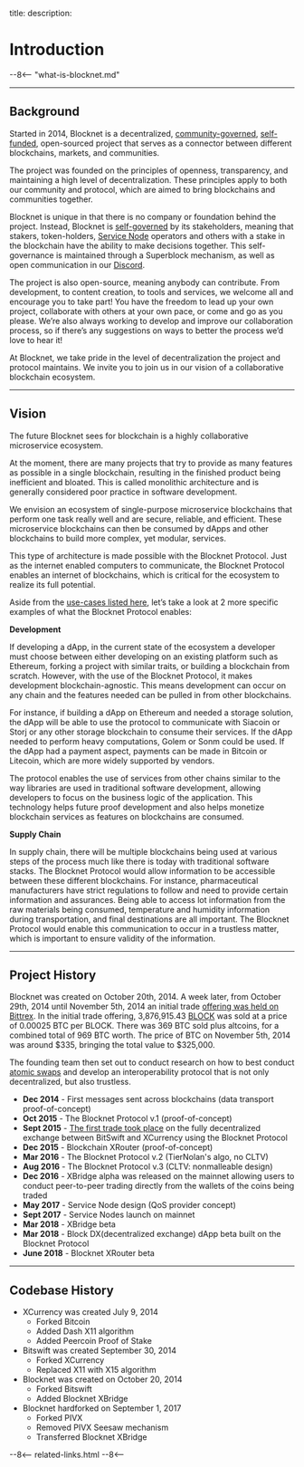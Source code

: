 title: 
description:

# Introduction
--8<-- "what-is-blocknet.md"

---

## Background
Started in 2014, Blocknet is a decentralized, [community-governed](/governance/introduction), [self-funded](/governance/introduction#superblock), open-sourced project that serves as a connector between different blockchains, markets, and communities. 

The project was founded on the principles of openness, transparency, and maintaining a high level of decentralization. These principles apply to both our community and protocol, which are aimed to bring blockchains and communities together.

Blocknet is unique in that there is no company or foundation behind the project. Instead, Blocknet is [self-governed](/governance/introduction) by its stakeholders, meaning that stakers, token-holders, [Service Node](/service-nodes/introduction) operators and others with a stake in the blockchain have the ability to make decisions together. This self-governance is maintained through a Superblock mechanism, as well as open communication in our [Discord](https://discord.gg/2e6s7H8). 

The project is also open-source, meaning anybody can contribute. From development, to content creation, to tools and services, we welcome all and encourage you to take part! You have the freedom to lead up your own project, collaborate with others at your own pace, or come and go as you please. We’re also always working to develop and improve our collaboration process, so if there’s any suggestions on ways to better the process we’d love to hear it!

At Blocknet, we take pride in the level of decentralization the project and protocol maintains. We invite you to join us in our vision of a collaborative blockchain ecosystem.

<!-- ---

## Purpose 
- connect blockchains to basically create an internet of blockchains
- future-proof development
- remove overhead like an isp does

-->

---

## Vision
The future Blocknet sees for blockchain is a highly collaborative microservice ecosystem.

At the moment, there are many projects that try to provide as many features as possible in a single blockchain, resulting in the finished product being inefficient and bloated. This is called monolithic architecture and is generally considered poor practice in software development. 

We envision an ecosystem of single-purpose microservice blockchains that perform one task really well and are secure, reliable, and efficient. These microservice blockchains can then be consumed by dApps and other blockchains to build more complex, yet modular, services.

This type of architecture is made possible with the Blocknet Protocol. Just as the internet enabled computers to communicate, the Blocknet Protocol enables an internet of blockchains, which is critical for the ecosystem to realize its full potential.

Aside from the [use-cases listed here](/project/blocknet-whitepaper.pdf#page=37), let’s take a look at 2 more specific examples of what the Blocknet Protocol enables:

**Development**

If developing a dApp, in the current state of the ecosystem a developer must choose between either developing on an existing platform such as Ethereum, forking a project with similar traits, or building a blockchain from scratch. However, with the use of the Blocknet Protocol, it makes development blockchain-agnostic. This means development can occur on any chain and the features needed can be pulled in from other blockchains. 

For instance, if building a dApp on Ethereum and needed a storage solution, the dApp will be able to use the protocol to communicate with Siacoin or Storj or any other storage blockchain to consume their services. If the dApp needed to perform heavy computations, Golem or Sonm could be used. If the dApp had a payment aspect, payments can be made in Bitcoin or Litecoin, which are more widely supported by vendors.

The protocol enables the use of services from other chains similar to the way libraries are used in traditional software development, allowing developers to focus on the business logic of the application. This technology helps future proof development and also helps monetize blockchain services as features on blockchains are consumed.

**Supply Chain**

In supply chain, there will be multiple blockchains being used at various steps of the process much like there is today with traditional software stacks. The Blocknet Protocol would allow information to be accessible between these different blockchains. For instance, pharmaceutical manufacturers have strict regulations to follow and need to provide certain information and assurances. Being able to access lot information from the raw materials being consumed, temperature and humidity information during transportation, and final destinations are all important. The Blocknet Protocol would enable this communication to occur in a trustless matter, which is important to ensure validity of the information.

---

## Project History
Blocknet was created on October 20th, 2014. A week later, from October 29th, 2014 until November 5th, 2014 an initial trade [offering was held on Bittrex](http://digitalmoneytimes.com/blocknet-ito-token-sale-is-a-success-sale-numbers-revealed/). In the initial trade offering, 3,876,915.43 [BLOCK](/blockchain/introduction) was sold at a price of 0.00025 BTC per BLOCK. There was 369 BTC sold plus altcoins, for a combined total of 969 BTC worth. The price of BTC on November 5th, 2014 was around $335, bringing the total value to $325,000.

The founding team then set out to conduct research on how to best conduct [atomic swaps](https://en.bitcoin.it/wiki/Atomic_swap) and develop an interoperability protocol that is not only decentralized, but also trustless. 

* __Dec 2014__ - First messages sent across blockchains (data transport proof-of-concept)
* __Oct 2015__ - The Blocknet Protocol v.1 (proof-of-concept)
* __Sept 2015__ - [The first trade took place](https://twitter.com/The_Blocknet/status/643427142328549376) on the fully decentralized exchange between BitSwift and XCurrency using the Blocknet Protocol
* __Dec 2015__ - Blockchain XRouter (proof-of-concept)
* __Mar 2016__ - The Blocknet Protocol v.2 (TierNolan's algo, no CLTV)
* __Aug 2016__ - The Blocknet Protocol v.3 (CLTV: nonmalleable design)
* __Dec 2016__ - XBridge alpha was released on the mainnet allowing users to conduct peer-to-peer trading directly from the wallets of the coins being traded
* __May 2017__ - Service Node design (QoS provider concept)
* __Sept 2017__ - Service Nodes launch on mainnet
* __Mar 2018__ - XBridge beta
* __Mar 2018__ - Block DX(decentralized exchange) dApp beta built on the Blocknet Protocol
* __June 2018__ - Blocknet XRouter beta

---

## Codebase History

* XCurrency was created July 9, 2014 
	* Forked Bitcoin
	* Added Dash X11 algorithm
	* Added Peercoin Proof of Stake
* Bitswift was created September 30, 2014
	* Forked XCurrency
	* Replaced X11 with X15 algorithm
* Blocknet was created on October 20, 2014
	* Forked Bitswift
	* Added Blocknet XBridge
* Blocknet hardforked on September 1, 2017
	* Forked PIVX
	* Removed PIVX Seesaw mechanism
	* Transferred Blocknet XBridge














<!-- 
======= Start: Related Links Section =======
- This is the related links section at the bottom of each page.
- It lists the links in the relatedLinks array variable below.
	Example: relatedLinks = [{"name":"Blocknet Website","link":"https://blocknet.co"},{"name":"API Docs","link":"https://api.blocknet.co"}];
- If the array is empty, ie. relatedLinks = [], then the related links section will not be displayed.
related-links.html
- The template and logic for the related links section can be found in docs/snippets/related-links.html
- The base path is defaulted to docs/snippets/, which can be edited in the mkdocs.yml file
- The template and logic is linked with markdown_extensions: pymdownx.snippets
-->
<script type="text/javascript">
var relatedLinks = [];
</script>

--8<--
related-links.html
--8<-- 
<!-- 
======= End: Related Links Section ======= 
-->





